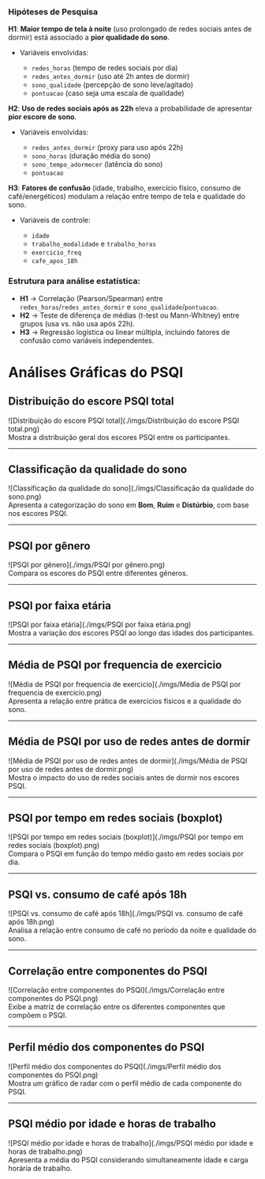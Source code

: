 
### Hipóteses de Pesquisa

**H1**: **Maior tempo de tela à noite** (uso prolongado de redes sociais antes de dormir) está associado a **pior qualidade do sono**.

* Variáveis envolvidas:

  * `redes_horas` (tempo de redes sociais por dia)
  * `redes_antes_dormir` (uso até 2h antes de dormir)
  * `sono_qualidade` (percepção de sono leve/agitado)
  * `pontuacao` (caso seja uma escala de qualidade)



**H2**: **Uso de redes sociais após as 22h** eleva a probabilidade de apresentar **pior escore de sono**.

* Variáveis envolvidas:

  * `redes_antes_dormir` (proxy para uso após 22h)
  * `sono_horas` (duração média do sono)
  * `sono_tempo_adormecer` (latência do sono)
  * `pontuacao`



**H3**: **Fatores de confusão** (idade, trabalho, exercício físico, consumo de café/energéticos) modulam a relação entre tempo de tela e qualidade do sono.

* Variáveis de controle:

  * `idade`
  * `trabalho_modalidade` e `trabalho_horas`
  * `exercicio_freq`
  * `cafe_apos_18h`



### Estrutura para análise estatística:

* **H1** → Correlação (Pearson/Spearman) entre `redes_horas`/`redes_antes_dormir` e `sono_qualidade`/`pontuacao`.
* **H2** → Teste de diferença de médias (t-test ou Mann-Whitney) entre grupos (usa vs. não usa após 22h).
* **H3** → Regressão logística ou linear múltipla, incluindo fatores de confusão como variáveis independentes.



# Análises Gráficas do PSQI


## Distribuição do escore PSQI total
![Distribuição do escore PSQI total](./imgs/Distribuição do escore PSQI total.png)  
Mostra a distribuição geral dos escores PSQI entre os participantes.

---

## Classificação da qualidade do sono
![Classificação da qualidade do sono](./imgs/Classificação da qualidade do sono.png)  
Apresenta a categorização do sono em **Bom**, **Ruim** e **Distúrbio**, com base nos escores PSQI.

---

## PSQI por gênero
![PSQI por gênero](./imgs/PSQI por gênero.png)  
Compara os escores do PSQI entre diferentes gêneros.

---

## PSQI por faixa etária
![PSQI por faixa etária](./imgs/PSQI por faixa etária.png)  
Mostra a variação dos escores PSQI ao longo das idades dos participantes.

---

## Média de PSQI por frequencia de exercicio
![Média de PSQI por frequencia de exercicio](./imgs/Média de PSQI por frequencia de exercicio.png)  
Apresenta a relação entre prática de exercícios físicos e a qualidade do sono.

---

## Média de PSQI por uso de redes antes de dormir
![Média de PSQI por uso de redes antes de dormir](./imgs/Média de PSQI por uso de redes antes de dormir.png)  
Mostra o impacto do uso de redes sociais antes de dormir nos escores PSQI.

---

## PSQI por tempo em redes sociais (boxplot)
![PSQI por tempo em redes sociais (boxplot)](./imgs/PSQI por tempo em redes sociais (boxplot).png)  
Compara o PSQI em função do tempo médio gasto em redes sociais por dia.

---

## PSQI vs. consumo de café após 18h
![PSQI vs. consumo de café após 18h](./imgs/PSQI vs. consumo de café após 18h.png)  
Analisa a relação entre consumo de café no período da noite e qualidade do sono.

---

## Correlação entre componentes do PSQI
![Correlação entre componentes do PSQI](./imgs/Correlação entre componentes do PSQI.png)  
Exibe a matriz de correlação entre os diferentes componentes que compõem o PSQI.

---

## Perfil médio dos componentes do PSQI
![Perfil médio dos componentes do PSQI](./imgs/Perfil médio dos componentes do PSQI.png)  
Mostra um gráfico de radar com o perfil médio de cada componente do PSQI.

---

## PSQI médio por idade e horas de trabalho
![PSQI médio por idade e horas de trabalho](./imgs/PSQI médio por idade e horas de trabalho.png)  
Apresenta a média do PSQI considerando simultaneamente idade e carga horária de trabalho.
